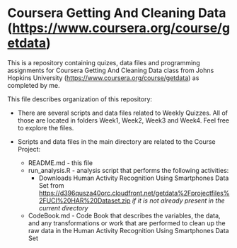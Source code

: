 Coursera Getting And Cleaning Data (https://www.coursera.org/course/getdata)
============================================================================

This is a repository containing quizes, data files and programming assignments for Coursera Getting And Cleaning Data class from Johns Hopkins University (https://www.coursera.org/course/getdata) as completed by me.

This file describes organization of this repository:

- There are several scripts and data files related to Weekly Quizzes. All of those are located in folders Week1, Week2, Week3 and Week4. Feel free to explore the files.

- Scripts and data files in the main directory are related to the Course Project:
  - README.md - this file
  - run_analysis.R - analysis script that performs the following activities:
    - Downloads Human Activity Recognition Using Smartphones Data Set from https://d396qusza40orc.cloudfront.net/getdata%2Fprojectfiles%2FUCI%20HAR%20Dataset.zip *if it is not already present in the current directory*
  - CodeBook.md - Code Book that describes the variables, the data, and any transformations or work that are performed to clean up the raw data in the Human Activity Recognition Using Smartphones Data Set
